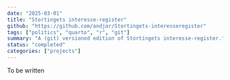 ```yaml
---
date: "2025-03-01"
title: "Stortingets interesse-register"
github: "https://github.com/andjar/Stortingets-interesseregister"
tags: ["politics", "quarto", "r", "git"]
summary: "A (git) versioned edition of Stortingets interesse-register."
status: "completed"
categories: ["projects"]
---
```


To be written